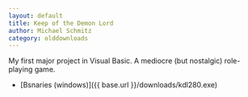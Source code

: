 ```yaml
---
layout: default
title: Keep of the Demon Lord
author: Michael Schmitz
category: olddownloads
---
```


My first major project in Visual Basic. A mediocre (but nostalgic) role-playing game.

* [Bsnaries (windows)]({{ base.url }}/downloads/kdl280.exe)

